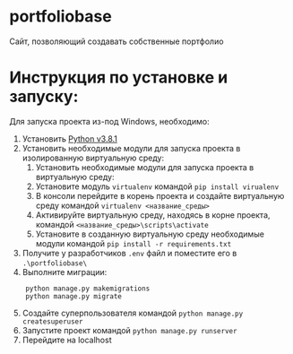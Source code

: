 # portfoliobase
Сайт, позволяющий создавать собственные портфолио
# Инструкция по установке и запуску:
Для запуска проекта из-под Windows, необходимо:
1. Установить [Python v3.8.1](https://www.python.org/downloads/release/python-381/)
2. Установить необходимые модули для запуска проекта в изолированную виртуальную среду:
    1. Установить необходимые модули для запуска проекта в виртуальную среду:
    2. Установите модуль `virtualenv` командой `pip install virualenv`
    3. В консоли перейдите в корень проекта и создайте виртуальную среду командой `virtualenv <название_среды>`
    4. Активируйте виртуальную среду, находясь в корне проекта, командой `<название_среды>\scripts\activate`
    5. Установите в созданную виртуальную среду необходимые модули командой `pip install -r requirements.txt`
3. Получите у разработчиков `.env` файл и поместите его в `.\portfoliobase\`
4. Выполните миграции:
```
    python manage.py makemigrations
    python manage.py migrate
```
5. Создайте суперпользователя командой `python manage.py createsuperuser`
6. Запустите проект командой `python manage.py runserver`
7. Перейдите на localhost